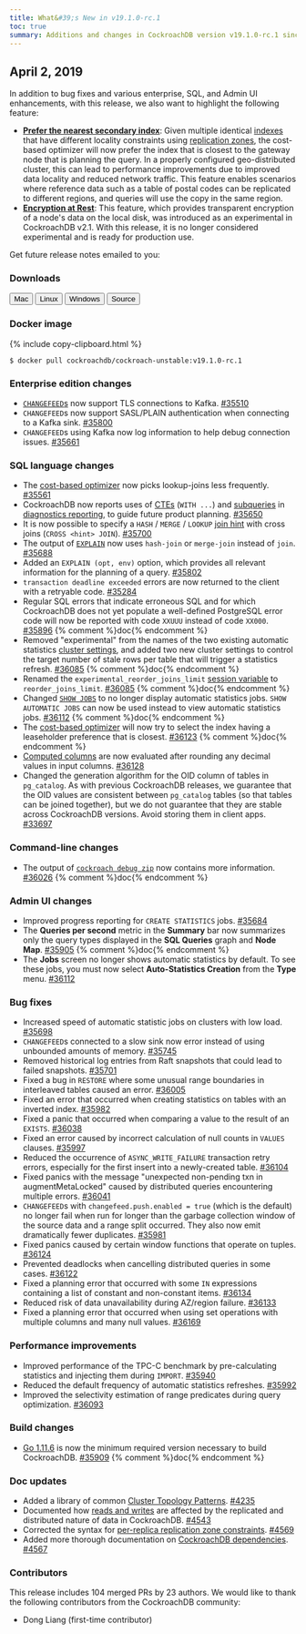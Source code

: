 ```yaml
---
title: What&#39;s New in v19.1.0-rc.1
toc: true
summary: Additions and changes in CockroachDB version v19.1.0-rc.1 since version v19.1.0-beta.20190318
---
```


## April 2, 2019

In addition to bug fixes and various enterprise, SQL, and Admin UI enhancements, with this release, we also want to highlight the following feature:

- [**Prefer the nearest secondary index**](../v19.1/cost-based-optimizer.html#preferring-the-nearest-index): Given multiple identical [indexes](../v19.1/indexes.html) that have different locality constraints using [replication zones](../v19.1/configure-replication-zones.html), the cost-based optimizer will now prefer the index that is closest to the gateway node that is planning the query. In a properly configured geo-distributed cluster, this can lead to performance improvements due to improved data locality and reduced network traffic. This feature enables scenarios where reference data such as a table of postal codes can be replicated to different regions, and queries will use the copy in the same region.
- [**Encryption at Rest**](../v19.1/encryption.html#encryption-at-rest-enterprise): This feature, which provides transparent encryption of a node's data on the local disk, was introduced as an experimental in CockroachDB v2.1. With this release, it is no longer considered experimental and is ready for production use.

Get future release notes emailed to you:

<div class="hubspot-install-form install-form-1 clearfix">
    <script>
        hbspt.forms.create({
            css: '',
            cssClass: 'install-form',
            portalId: '1753393',
            formId: '39686297-81d2-45e7-a73f-55a596a8d5ff',
            formInstanceId: 1,
            target: '.install-form-1'
        });
    </script>
</div>

### Downloads

<div id="os-tabs" class="clearfix">
    <a href="https://binaries.cockroachdb.com/cockroach-v19.1.0-rc.1.darwin-10.9-amd64.tgz"><button id="mac" data-eventcategory="mac-binary-release-notes">Mac</button></a>
    <a href="https://binaries.cockroachdb.com/cockroach-v19.1.0-rc.1.linux-amd64.tgz"><button id="linux" data-eventcategory="linux-binary-release-notes">Linux</button></a>
    <a href="https://binaries.cockroachdb.com/cockroach-v19.1.0-rc.1.windows-6.2-amd64.zip"><button id="windows" data-eventcategory="windows-binary-release-notes">Windows</button></a>
    <a href="https://binaries.cockroachdb.com/cockroach-v19.1.0-rc.1.src.tgz"><button id="source" data-eventcategory="source-release-notes">Source</button></a>
</div>

### Docker image

{% include copy-clipboard.html %}
~~~shell
$ docker pull cockroachdb/cockroach-unstable:v19.1.0-rc.1
~~~

### Enterprise edition changes

- [`CHANGEFEED`s](../v19.1/create-changefeed.html) now support TLS connections to Kafka. [#35510][#35510]
- `CHANGEFEED`s now support SASL/PLAIN authentication when connecting to a Kafka sink. [#35800][#35800]
- `CHANGEFEED`s using Kafka now log information to help debug connection issues. [#35661][#35661]

### SQL language changes

- The [cost-based optimizer](../v19.1/cost-based-optimizer.html) now picks lookup-joins less frequently. [#35561][#35561]
- CockroachDB now reports uses of [CTEs](../v19.1/common-table-expressions.html) (`WITH ...`) and [subqueries](../v19.1/subqueries.html) in [diagnostics reporting](../v19.1/diagnostics-reporting.html), to guide future product planning. [#35650][#35650]
- It is now possible to specify a `HASH` / `MERGE` / `LOOKUP` [join hint](../v19.1/cost-based-optimizer.html#join-hints) with cross joins (`CROSS <hint> JOIN`). [#35700][#35700]
- The output of [`EXPLAIN`](../v19.1/explain.html) now uses `hash-join` or `merge-join` instead of `join`. [#35688][#35688]
- Added an `EXPLAIN (opt, env)` option, which provides all relevant information for the planning of a query. [#35802][#35802]
- `transaction deadline exceeded` errors are now returned to the client with a retryable code. [#35284][#35284]
- Regular SQL errors that indicate erroneous SQL and for which CockroachDB does not yet populate a well-defined PostgreSQL error code will now be reported with code `XXUUU` instead of code `XX000`. [#35896][#35896] {% comment %}doc{% endcomment %}
- Removed "experimental" from the names of the two existing automatic statistics [cluster settings](../v19.1/cluster-settings.html), and added two new cluster settings to control the target number of stale rows per table that will trigger a statistics refresh. [#36085][#36085] {% comment %}doc{% endcomment %}
- Renamed the `experimental_reorder_joins_limit` [session variable](../v19.1/set-vars.html) to `reorder_joins_limit`. [#36085][#36085] {% comment %}doc{% endcomment %}
- Changed [`SHOW JOBS`](../v19.1/show-jobs.html) to no longer display automatic statistics jobs. `SHOW AUTOMATIC JOBS` can now be used instead to view automatic statistics jobs. [#36112][#36112] {% comment %}doc{% endcomment %}
- The [cost-based optimizer](../v19.1/cost-based-optimizer.html) will now try to select the index having a leaseholder preference that is closest. [#36123][#36123] {% comment %}doc{% endcomment %}
- [Computed columns](../v19.1/computed-columns.html) are now evaluated after rounding any decimal values in input columns. [#36128][#36128]
- Changed the generation algorithm for the OID column of tables in `pg_catalog`. As with previous CockroachDB releases, we guarantee that the OID values are consistent between `pg_catalog` tables (so that tables can be joined together), but we do not guarantee that they are stable across CockroachDB versions. Avoid storing them in client apps. [#33697][#33697]

### Command-line changes

- The output of [`cockroach debug zip`](../v19.1/debug-zip.html) now contains more information. [#36026][#36026] {% comment %}doc{% endcomment %}

### Admin UI changes

- Improved progress reporting for `CREATE STATISTICS` jobs. [#35684][#35684]
- The **Queries per second** metric in the **Summary** bar now summarizes only the query types displayed in the **SQL Queries** graph and **Node Map**. [#35905][#35905] {% comment %}doc{% endcomment %}
- The **Jobs** screen no longer shows automatic statistics by default. To see these jobs, you must now select **Auto-Statistics Creation** from the **Type** menu. [#36112][#36112]

### Bug fixes

- Increased speed of automatic statistic jobs on clusters with low load. [#35698][#35698]
- `CHANGEFEED`s connected to a slow sink now error instead of using unbounded amounts of memory. [#35745][#35745]
- Removed historical log entries from Raft snapshots that could lead to failed snapshots. [#35701][#35701]
- Fixed a bug in `RESTORE` where some unusual range boundaries in interleaved tables caused an error. [#36005][#36005]
- Fixed an error that occurred when creating statistics on tables with an inverted index. [#35982][#35982]
- Fixed a panic that occurred when comparing a value to the result of an `EXISTS`. [#36038][#36038]
- Fixed an error caused by incorrect calculation of null counts in `VALUES` clauses. [#35997][#35997]
- Reduced the occurrence of `ASYNC_WRITE_FAILURE` transaction retry errors, especially for the first insert into a newly-created table. [#36104][#36104]
- Fixed panics with the message "unexpected non-pending txn in augmentMetaLocked" caused by distributed queries encountering multiple errors. [#36041][#36041]
- `CHANGEFEED`s with `changefeed.push.enabled = true` (which is the default) no longer fail when run for longer than the garbage collection window of the source data and a range split occurred. They also now emit dramatically fewer duplicates. [#35981][#35981]
- Fixed panics caused by certain window functions that operate on tuples. [#36124][#36124]
- Prevented deadlocks when cancelling distributed queries in some cases. [#36122][#36122]
- Fixed a planning error that occurred with some `IN` expressions containing a list of constant and non-constant items. [#36134][#36134]
- Reduced risk of data unavailability during AZ/region failure. [#36133][#36133]
- Fixed a planning error that occurred when using set operations with multiple columns and many null values. [#36169][#36169]

### Performance improvements

- Improved performance of the TPC-C benchmark by pre-calculating statistics and injecting them during `IMPORT`. [#35940][#35940]
- Reduced the default frequency of automatic statistics refreshes. [#35992][#35992]
- Improved the selectivity estimation of range predicates during query optimization. [#36093][#36093]

### Build changes

- [Go 1.11.6](https://golang.org/dl/) is now the minimum required version necessary to build CockroachDB. [#35909][#35909] {% comment %}doc{% endcomment %}

### Doc updates

- Added a library of common [Cluster Topology Patterns](../v19.1/cluster-topology-patterns.html). [#4235](https://github.com/cockroachdb/docs/pull/4235)
- Documented how [reads and writes](../v19.1/architecture/reads-and-writes-overview.html) are affected by the replicated and distributed nature of data in CockroachDB. [#4543](https://github.com/cockroachdb/docs/pull/4543)
- Corrected the syntax for [per-replica replication zone constraints](../v19.1/configure-replication-zones.html#scope-of-constraints). [#4569](https://github.com/cockroachdb/docs/pull/4569)
- Added more thorough documentation on [CockroachDB dependencies](../v19.1/recommended-production-settings.html#dependencies). [#4567](https://github.com/cockroachdb/docs/pull/4567)

### Contributors

This release includes 104 merged PRs by 23 authors. We would like to thank the following contributors from the CockroachDB community:

- Dong Liang (first-time contributor)

[#33697]: https://github.com/cockroachdb/cockroach/pull/33697
[#35284]: https://github.com/cockroachdb/cockroach/pull/35284
[#35440]: https://github.com/cockroachdb/cockroach/pull/35440
[#35510]: https://github.com/cockroachdb/cockroach/pull/35510
[#35561]: https://github.com/cockroachdb/cockroach/pull/35561
[#35650]: https://github.com/cockroachdb/cockroach/pull/35650
[#35661]: https://github.com/cockroachdb/cockroach/pull/35661
[#35684]: https://github.com/cockroachdb/cockroach/pull/35684
[#35688]: https://github.com/cockroachdb/cockroach/pull/35688
[#35698]: https://github.com/cockroachdb/cockroach/pull/35698
[#35700]: https://github.com/cockroachdb/cockroach/pull/35700
[#35701]: https://github.com/cockroachdb/cockroach/pull/35701
[#35728]: https://github.com/cockroachdb/cockroach/pull/35728
[#35745]: https://github.com/cockroachdb/cockroach/pull/35745
[#35800]: https://github.com/cockroachdb/cockroach/pull/35800
[#35802]: https://github.com/cockroachdb/cockroach/pull/35802
[#35896]: https://github.com/cockroachdb/cockroach/pull/35896
[#35905]: https://github.com/cockroachdb/cockroach/pull/35905
[#35909]: https://github.com/cockroachdb/cockroach/pull/35909
[#35940]: https://github.com/cockroachdb/cockroach/pull/35940
[#35981]: https://github.com/cockroachdb/cockroach/pull/35981
[#35982]: https://github.com/cockroachdb/cockroach/pull/35982
[#35992]: https://github.com/cockroachdb/cockroach/pull/35992
[#35997]: https://github.com/cockroachdb/cockroach/pull/35997
[#36005]: https://github.com/cockroachdb/cockroach/pull/36005
[#36026]: https://github.com/cockroachdb/cockroach/pull/36026
[#36038]: https://github.com/cockroachdb/cockroach/pull/36038
[#36041]: https://github.com/cockroachdb/cockroach/pull/36041
[#36085]: https://github.com/cockroachdb/cockroach/pull/36085
[#36093]: https://github.com/cockroachdb/cockroach/pull/36093
[#36104]: https://github.com/cockroachdb/cockroach/pull/36104
[#36112]: https://github.com/cockroachdb/cockroach/pull/36112
[#36122]: https://github.com/cockroachdb/cockroach/pull/36122
[#36123]: https://github.com/cockroachdb/cockroach/pull/36123
[#36124]: https://github.com/cockroachdb/cockroach/pull/36124
[#36128]: https://github.com/cockroachdb/cockroach/pull/36128
[#36133]: https://github.com/cockroachdb/cockroach/pull/36133
[#36134]: https://github.com/cockroachdb/cockroach/pull/36134
[#36169]: https://github.com/cockroachdb/cockroach/pull/36169
